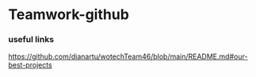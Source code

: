 # Teamwork-github

### useful links
https://github.com/dianartu/wotechTeam46/blob/main/README.md#our-best-projects
